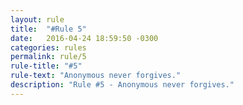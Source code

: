 ```yaml
---
layout: rule
title:  "#Rule 5"
date:   2016-04-24 18:59:50 -0300
categories: rules
permalink: rule/5
rule-title: "#5"
rule-text: "Anonymous never forgives."
description: "Rule #5 - Anonymous never forgives."
---
```

